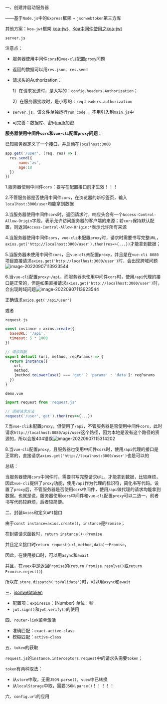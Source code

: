 一、创建并启动服务器

——基于`Node.js`中的`Express`框架 + `jsonwebtoken`第三方库

其他方案：`koa-jwt`框架 [koa-jwt](https://www.npmjs.com/package/koa-jwt)、[Koa中间件使用之koa-jwt](https://www.jianshu.com/p/2552cdf35e66)

`server.js`

注意点：

- 服务器使用中间件`cors`和`vue-cli`配置`proxy`问题

- 返回的数据可以用`res.json`、`res.send`

- 请求头的Authorization：

  ​	1）在请求发送时，是大写的：`config.headers.Authorization`；

  ​	2）在服务器接收时，是小写的：`req.headers.authorization`

- `server.js`，该文件单独运行`run code `，不用引入到`main.js`中

- 可完善：数据库、密码[md5](https://www.npmjs.com/package/md5)加密



**服务器使用中间件`cors`和`vue-cli`配置`proxy`问题：**

已知服务器定义了一个接口，并启动在`localhost:3000`

```js
app.get('/user', (req, res) => {
  res.send({
      name:'zs',
      age:18
  })
})
```

1.服务器使用中间件`cors`：要写在配置接口前才生效！！！

2.不管服务器是否使用中间件`cors`，在浏览器的新标签页，输入`localhost:3000/user`均能拿到数据

3.当服务器使用中间件`cors`时，返回请求时，响应头会有一个`Access-Control-Allow-Origin`字段，表示允许访问服务器的客户端的来源；若`cors`保持默认配置，则返回`Access-Control-Allow-Origin:*`表示允许所有来源

4.当服务器使用中间件`cors`，`vue-cli`未配置`proxy`时，请求时需要书写完整`URL`，`axios.get('http://localhost:3000/user').then(res=>{...})`才能拿到数据；

5.当服务器未使用中间件`cors`，且`vue-cli`未配置`proxy`，并且是在`vue-cli 8080`项目直接请求`axios.get('http://localhost:3000/user')`时，会出现跨域问题![image-20220907113923544](C:\Users\Admin\AppData\Roaming\Typora\typora-user-images\image-20220907113923544.png)

6.当`vue-cli`配置`proxy`-`/api`，而服务器未使用中间件`cors`时，使用`/api`代理的接口是正常的，但是如果直接请求`axios.get('http://localhost:3000/user')`时，会出现跨域问题![image-20220907113923544](C:\Users\Admin\AppData\Roaming\Typora\typora-user-images\image-20220907113923544.png)

正确请求`axios.get('/api/user')`

或者

`request.js`

```js
const instance = axios.create({
  baseURL: '/api',
  timeout: 5 * 1000
})

// 请求函数
export default (url, method, reqParams) => {
  return instance({
    url,
    method,
    [method.toLowerCase() === 'get' ? 'params' : 'data']: reqParams
  })
}
```

`demo.vue`

```js
import request from 'request.js'

// 调用请求方法
request('/user','get').then(res=>{...})
```

7.当`vue-cli`未配置`proxy`，但使用了`/api`，不管服务器是否使用中间件`cors`，此时请求`http://localhost:8080/api/user`这个路径，因为本地是没有这个路径的资源的，所以会报404错误![image-20220907115314202](C:\Users\Admin\AppData\Roaming\Typora\typora-user-images\image-20220907115314202.png)

8.当`vue-cli`配置`proxy`，且服务器也使用中间件`cors`时，使用`/api`代理的接口是正常的，直接请求`axios.get('http://localhost:3000/user')`也是可以的

总结：

当服务器使用`cors`中间件时，需要书写完整请求`URL`，才能拿到数据，比较麻烦，因此`vue-cli`提供了`proxy`功能，使用`/api`作为代理的标识符，简化书写代码。设置了`proxy`后，不管服务器是否使用`cors`中间件，使用`/api`做代理的请求均能拿到数据。也就是说，服务器使用`cors`中间件和`vue-cli`配置`proxy`可以二选一，前者书写代码较麻烦，后者较简便。



二、封装`Axios`和定义`API`接口

由于`const instance=axios.create()`，`instance`是`Promise`；

在封装请求函数时，`return instance()`--`Promise`

并且定义接口时`return request(url,method,data)`--`Promise`，

因此，在使用接口时，可以用`async`和`await`

并且，在`vuex`中是返回`Promise`的(`return Promise.resolve()`或`return Promise.reject()`)

所以在 `store.dispatch('toValidate')`时，可以用`async`和`await`



三、[jsonwebtoken](https://www.npmjs.com/package/jsonwebtoken)

- 配置项：`expiresIn`：{Number}  单位：秒
- `jwt.sign()`和`jwt.verify()`的使用



四、`router-link`菜单激活

- 准确匹配：`exact-active-class`
- 模糊匹配：`active-class`



五、`token`的获取

`request.js`的`instance.interceptors.request`中的请求头需要`token`；

`token`有两种取法：

- 从`store`中取，无需`JSON.parse()`，`vuex`中已转换
- 从`localStorage`中取，需要`JSON.parse()`！！！！！



六、`config.url`的应用